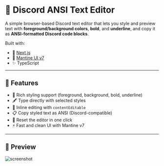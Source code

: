 # 🎨 Discord ANSI Text Editor

A simple browser-based Discord text editor that lets you style and preview text with **foreground/background colors**, **bold**, and **underline**, and copy it as **ANSI-formatted Discord code blocks**.

Built with:
- 🧱 [Next.js](https://nextjs.org)
- 💅 [Mantine UI v7](https://mantine.dev/)
- ✨ TypeScript

---

## 🚀 Features

- 🎨 Rich styling support (foreground, background, bold, underline)
- 🖋️ Type directly with selected styles
- 🔧 Inline editing with `contentEditable`
- 📋 Copy styled text as ANSI (Discord-compatible)
- 🧼 Reset the editor in one click
- ⚡ Fast and clean UI with Mantine v7

---

## 📸 Preview

![screenshot](![image](https://github.com/user-attachments/assets/59fe2fcf-cf4e-4a33-86b6-1bb186195582))
